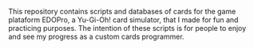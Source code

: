 This repository contains scripts and databases of cards for the game plataform EDOPro, a Yu-Gi-Oh! card simulator, that I made for fun and practicing purposes.
The intention of these scripts is for people to enjoy and see my progress as a custom cards programmer.
